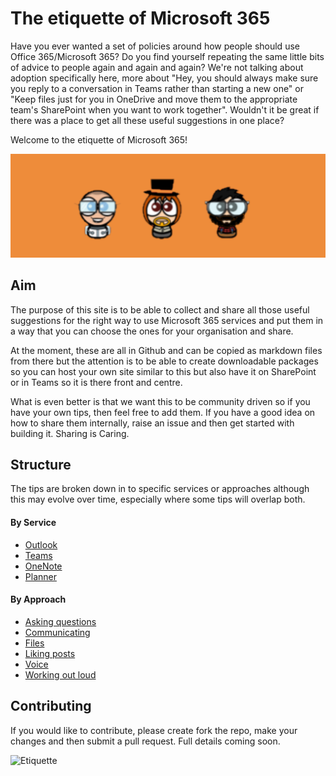 # The etiquette of Microsoft 365
Have you ever wanted a set of policies around how people should use Office 365/Microsoft 365? Do you find yourself repeating the same little bits of advice to people again and again and again? We're not talking about adoption specifically here, more about "Hey, you should always make sure you reply to a conversation in Teams rather than starting a new one" or "Keep files just for you in OneDrive and move them to the appropriate team's SharePoint when you want to work together". Wouldn't it be great if there was a place to get all these useful suggestions in one place?

Welcome to the etiquette of Microsoft 365!

![Etiquette](images/GreyHatBeardAvatars-wide.png)

## Aim
The purpose of this site is to be able to collect and share all those useful suggestions for the right way to use Microsoft 365 services and put them in a way that you can choose the ones for your organisation and share.

At the moment, these are all in Github and can be copied as markdown files from there but the attention is to be able to create downloadable packages so you can host your own site similar to this but also have it on SharePoint or in Teams so it is there front and centre.

What is even better is that we want this to be community driven so if you have your own tips, then feel free to add them. If you have a good idea on how to share them internally, raise an issue and then get started with building it. Sharing is Caring.

## Structure

The tips are broken down in to specific services or approaches although this may evolve over time, especially where some tips will overlap both.

#### By Service
- [Outlook](By-service/Outlook)
- [Teams](By-service/Teams)
- [OneNote](By-service/OneNote)
- [Planner](By-service/Planner)

#### By Approach
- [Asking questions](By-approach/Asking-questions)
- [Communicating](By-approach/communicating)
- [Files](By-approach/files)
- [Liking posts](By-approach/Linking-posts)
- [Voice](By-approach/voice)
- [Working out loud](By-approach/Working-out-loud)

## Contributing
If you would like to contribute, please create fork the repo, make your changes and then submit a pull request. Full details coming soon.

![Etiquette](/m365-etiquette/images/etiquette.jpg)
